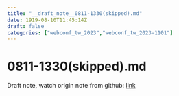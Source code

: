 ```yaml
---
title: "__draft_note__0811-1330(skipped).md"
date: 1919-08-10T11:45:14Z
draft: false
categories: ["webconf_tw_2023","webconf_tw_2023-1101"]
---
```


# 0811-1330(skipped).md

Draft note, watch origin note from github: [link](https://github.com/tinghaolai/just-random-note/blob/master/webconf_tw_2023/1101/0811-1330(skipped).md)
